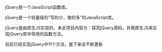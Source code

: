 jQuery是一个JavaScript函数库。

jQuery是一个轻量级的"写的少，做的多"的JavaScript库。

jQuery是由原生JS实现的，本此项目内容为：探究jQuery源码，并用原生JS来实现jQuery库中常用的函数方法。

目前已经实现jQuery中11个方法，接下来会不断更新
